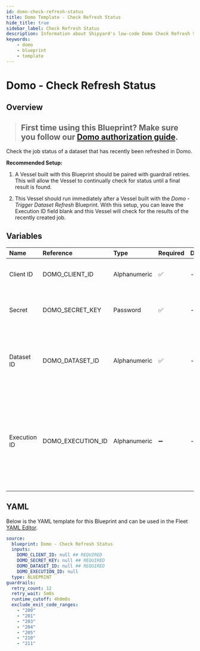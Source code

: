 ```yaml
---
id: domo-check-refresh-status
title: Domo Template - Check Refresh Status
hide_title: true
sidebar_label: Check Refresh Status
description: Information about Shipyard's low-code Domo Check Refresh Status blueprint. Check the status of a recently refreshed dataset in Domo.
keywords:
    - domo
    - blueprint
    - template
---
```


# Domo - Check Refresh Status

## Overview

> ## **First time using this Blueprint? Make sure you follow our [Domo authorization guide](https://www.shipyardapp.com/docs/blueprint-library/domo/domo-authorization/)**.

Check the job status of a dataset that has recently been refreshed in Domo.

**Recommended Setup:**

1. A Vessel built with this Blueprint should be paired with guardrail retries. This will allow the Vessel to continually check for status until a final result is found.

2. This Vessel should run immediately after a Vessel built with the _Domo - Trigger Dataset Refresh_ Blueprint. With this setup, you can leave the Execution ID field blank and this Vessel will check for the results of the recently created job.



## Variables

| Name         | Reference         | Type         | Required           | Default | Options | Description                                                                                                                                                  |
|:-------------|:------------------|:-------------|:-------------------|:--------|:--------|:-------------------------------------------------------------------------------------------------------------------------------------------------------------|
| Client ID    | DOMO_CLIENT_ID    | Alphanumeric | :white_check_mark: | -       | -       | Client ID of your organization's Domo App.                                                                                                                   |
| Secret       | DOMO_SECRET_KEY   | Password     | :white_check_mark: | -       | -       | Secret associated with the provided Client ID.                                                                                                               |
| Dataset ID   | DOMO_DATASET_ID   | Alphanumeric | :white_check_mark: | -       | -       | UUID of the dataset you want to download, typically found at the end of the URL.                                                                             |
| Execution ID | DOMO_EXECUTION_ID | Alphanumeric | :heavy_minus_sign: | -       | -       | The ID of a specific execution you check the status of. If left blank, will try to find the execution ID from an "Refresh Dataset" Vessel that ran upstream. |


## YAML

Below is the YAML template for this Blueprint and can be used in the Fleet [YAML Editor](../../reference/fleets/yaml-editor.md).

```yaml
source:
  blueprint: Domo - Check Refresh Status
  inputs:
    DOMO_CLIENT_ID: null ## REQUIRED
    DOMO_SECRET_KEY: null ## REQUIRED
    DOMO_DATASET_ID: null ## REQUIRED
    DOMO_EXECUTION_ID: null 
  type: BLUEPRINT
guardrails:
  retry_count: 12
  retry_wait: 5m0s
  runtime_cutoff: 4h0m0s
  exclude_exit_code_ranges:
    - "200"
    - "201"
    - "203"
    - "204"
    - "205"
    - "210"
    - "211"
```
